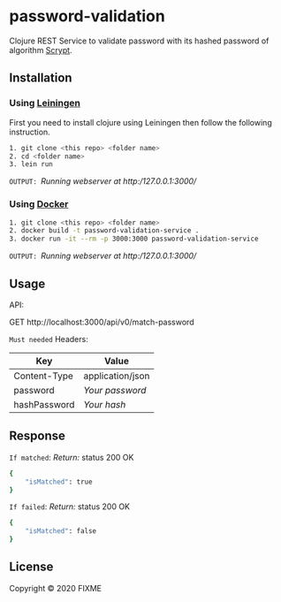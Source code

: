 # password-validation

Clojure REST Service to validate password with its hashed password of algorithm [Scrypt](https://github.com/weavejester/crypto-password).

## Installation

### Using [Leiningen](https://leiningen.org/)
First you need to install clojure using Leiningen then follow the following instruction.
```sh
1. git clone <this repo> <folder name>
2. cd <folder name>
3. lein run
```
`OUTPUT: `*Running webserver at http:/127.0.0.1:3000/*

### Using [Docker](https://www.docker.com/)
```sh
1. git clone <this repo> <folder name>
2. docker build -t password-validation-service .
3. docker run -it --rm -p 3000:3000 password-validation-service
```
`OUTPUT: `*Running webserver at http:/127.0.0.1:3000/*

## Usage

API: 

GET http://localhost:3000/api/v0/match-password

`Must needed` Headers: 

| Key          | Value            |
| ------------ | ---------------- |
| Content-Type | application/json |
| password     | *Your password*  |
| hashPassword | *Your hash*      |

## Response

`If matched`: *Return:* status 200 OK
```sh
{
    "isMatched": true
}
```
`If failed`: *Return:*  status 200 OK
```sh
{
    "isMatched": false
}
```


## License

Copyright © 2020 FIXME

